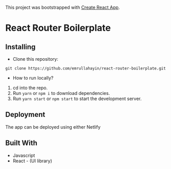 This project was bootstrapped with [Create React App](https://github.com/facebook/create-react-app).

# React Router Boilerplate

## Installing

- Clone this repository:
```
git clone https://github.com/emrullahayin/react-router-boilerplate.git
```
- How to run locally?
1. cd into the repo.
2. Run `yarn` or `npm i` to download dependencies.
3. Run `yarn start` or `npm start` to start the development server.

## Deployment
The app can be deployed using either Netlify

## Built With
- Javascript
- React - (UI library)